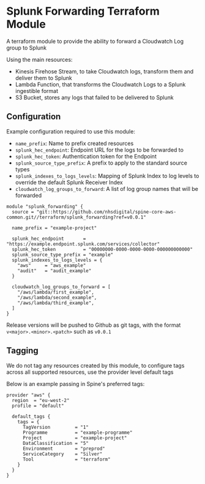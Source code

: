 # Splunk Forwarding Terraform Module

A terraform module to provide the ability to forward a Cloudwatch Log group to Splunk

Using the main resources:

- Kinesis Firehose Stream, to take Cloudwatch logs, transform them and deliver them to Splunk
- Lambda Function, that transforms the Cloudwatch Logs to a Splunk ingestible format
- S3 Bucket, stores any logs that failed to be delivered to Splunk

## Configuration

Example configuration required to use this module:

- `name_prefix`: Name to prefix created resources
- `splunk_hec_endpoint`: Endpoint URL for the logs to be forwarded to
- `splunk_hec_token`: Authentication token for the Endpoint
- `splunk_source_type_prefix`: A prefix to apply to the standard source types
- `splunk_indexes_to_logs_levels`: Mapping of Splunk Index to log levels to override the default Splunk Receiver Index
- `cloudwatch_log_groups_to_forward`: A list of log group names that will be forwarded

```hcl
module "splunk_forwarding" {
  source = "git::https://github.com/nhsdigital/spine-core-aws-common.git//terraform/splunk_forwarding?ref=v0.0.1"

  name_prefix = "example-project"

  splunk_hec_endpoint       = "https://example.endpoint.splunk.com/services/collector"
  splunk_hec_token          = "00000000-0000-0000-0000-000000000000"
  splunk_source_type_prefix = "example"
  splunk_indexes_to_logs_levels = {
    "aws"     = "aws_example"
    "audit"   = "audit_example"
  }

  cloudwatch_log_groups_to_forward = [
    "/aws/lambda/first_example",
    "/aws/lambda/second_example",
    "/aws/lambda/third_example",
  ]
}
```

Release versions will be pushed to Github as git tags, with the format `v<major>.<minor>.<patch>` such as `v0.0.1`

## Tagging

We do not tag any resources created by this module, to configure tags across all supported resources, use the provider level default tags

Below is an example passing in Spine's preferred tags:

```hcl
provider "aws" {
  region  = "eu-west-2"
  profile = "default"

  default_tags {
    tags = {
      TagVersion         = "1"
      Programme          = "example-programme"
      Project            = "example-project"
      DataClassification = "5"
      Environment        = "preprod"
      ServiceCategory    = "Silver"
      Tool               = "terraform"
    }
  }
}
```
